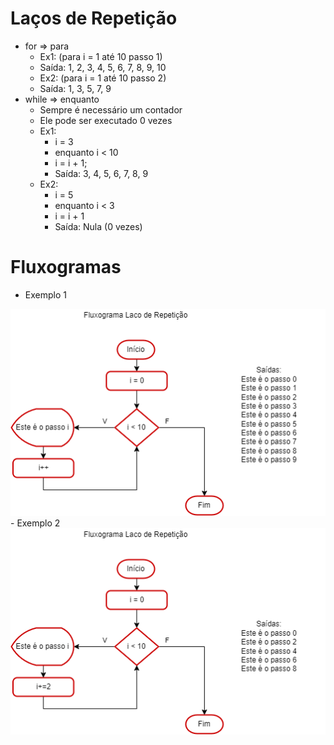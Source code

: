 # Laços de Repetição
- for => para
	- Ex1: (para i = 1 até 10 passo 1)
	- Saída: 1, 2, 3, 4, 5, 6, 7, 8, 9, 10
	- Ex2: (para i = 1 até 10 passo 2)
	- Saída: 1, 3, 5, 7, 9
- while => enquanto
	- Sempre é necessário um contador
	- Ele pode ser executado 0 vezes
	- Ex1:
		- i = 3
		- enquanto i < 10
		- i = i + 1;
		- Saída: 3, 4, 5, 6, 7, 8, 9
	- Ex2:
		- i = 5
		- enquanto i < 3
		- i = i + 1
		- Saída: Nula (0 vezes)
# Fluxogramas
- Exemplo 1
<img src="fluxograma1.png">
- Exemplo 2
<img src="fluxograma2.png">